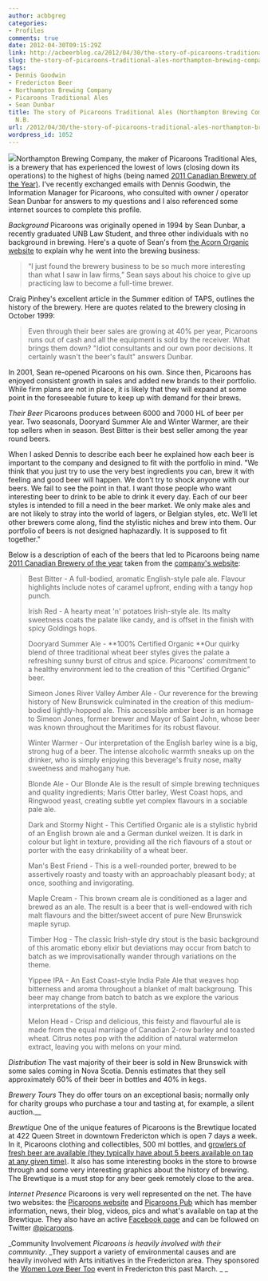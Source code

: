 ```yaml
---
author: acbbgreg
categories:
- Profiles
comments: true
date: 2012-04-30T09:15:29Z
link: http://acbeerblog.ca/2012/04/30/the-story-of-picaroons-traditional-ales-northampton-brewing-company-fredericton-n-b/
slug: the-story-of-picaroons-traditional-ales-northampton-brewing-company-fredericton-n-b
tags:
- Dennis Goodwin
- Fredericton Beer
- Northampton Brewing Company
- Picaroons Traditional Ales
- Sean Dunbar
title: The story of Picaroons Traditional Ales (Northampton Brewing Company) - Fredericton,
  N.B.
url: /2012/04/30/the-story-of-picaroons-traditional-ales-northampton-brewing-company-fredericton-n-b/
wordpress_id: 1052
---
```


[![](http://acbeerblog.ca/wp-content/uploads/2012/04/picaroons_logo.jpg)](http://acbeerblog.ca/wp-content/uploads/2012/04/picaroons_logo.jpg)Northampton Brewing Company, the maker of Picaroons Traditional Ales,  is a brewery that has experienced the lowest of lows (closing down its operations) to the highest of highs (being named [2011 Canadian Brewery of the Year)](http://www.cbc.ca/news/canada/new-brunswick/story/2011/09/12/nb-picaroons-award-120.htmlhttp://).  I've recently exchanged emails with Dennis Goodwin, the Information Manager for Picaroons, who consulted with owner / operator Sean Dunbar for answers to my questions and I also referenced some internet sources to complete this profile.

_Background_
Picaroons was originally opened in 1994 by Sean Dunbar, a recently graduated UNB Law Student, and three other individuals with no background in brewing.  Here's a quote of Sean's from [the Acorn Organic website](http://www.acornorganic.org/farmers/Picaroons.html) to explain why he went into the brewing business:


<blockquote>“I just found the brewery business to be so much more interesting than what I saw in law firms,” Sean says about his choice to give up practicing law to become a full-time brewer.</blockquote>


Craig Pinhey's excellent article in the Summer edition of TAPS, outlines the history of the brewery.  Here are quotes related to the brewery closing in October 1999:


<blockquote>Even through their beer sales are growing at 40% per year, Picaroons runs out of cash and all the equipment is sold by the receiver.  What brings them down?  "Idiot consultants and our own poor decisions.  It certainly wasn't the beer's fault" answers Dunbar.</blockquote>


In 2001, Sean re-opened Picaroons on his own.  Since then, Picaroons has enjoyed consistent growth in sales and added new brands to their portfolio.  While firm plans are not in place, it is likely that they will expand at some point in the foreseeable future to keep up with demand for their brews.

_Their Beer_
Picaroons produces between 6000 and 7000 HL of beer per year.  Two seasonals, Dooryard Summer Ale and Winter Warmer,  are their top sellers when in season.   Best Bitter is their best seller among the year round beers.

When I asked Dennis to describe each beer he explained how each beer is important to the company and designed to fit with the portfolio in mind.  "We think that you just try to use the very best ingredients you can, brew it with feeling and good beer will happen.   We don’t try to shock anyone with our beers.    We fail to see the point in that.   I want those people who want interesting beer to drink  to be able to drink it every day.  Each of our beer styles is intended to fill a need in the beer market.   We only make ales and are not likely to stray into the world of lagers, or Belgian styles, etc.   We’ll let other brewers come along,  find the stylistic niches and brew into them.    Our portfolio of beers is not designed haphazardly.   It is supposed to fit together."

Below is a description of each of the beers that led to Picaroons being name [2011 Canadian Brewery of the year](http://www.canadianbrewingawards.com/?page_id=89) taken from the [company's website](http://www.picaroons.ca/index.asp#):


<blockquote>Best Bitter - A full-bodied, aromatic English-style pale ale. Flavour highlights include notes of caramel upfront, ending with a tangy hop punch.

Irish Red - A hearty meat 'n' potatoes Irish-style ale. Its malty sweetness coats the palate like candy, and is offset in the finish with spicy Goldings hops.

Dooryard Summer Ale - **100% Certified Organic **Our quirky blend of three traditional wheat beer styles gives the palate a refreshing sunny burst of citrus and spice. Picaroons' commitment to a healthy environment led to the creation of this "Certified Organic" beer.

Simeon Jones River Valley Amber Ale - Our reverence for the brewing history of New Brunswick culminated in the creation of this medium-bodied lightly-hopped ale. This accessible amber beer is an homage to Simeon Jones, former brewer and Mayor of Saint John, whose beer was known throughout the Maritimes for its robust flavour.

Winter Warmer - Our interpretation of the English barley wine is a big, strong hug of a beer. The intense alcoholic warmth sneaks up on the drinker, who is simply enjoying this beverage's fruity nose, malty sweetness and mahogany hue.

Blonde Ale - Our Blonde Ale is the result of simple brewing techniques and quality ingredients; Maris Otter barley, West Coast hops, and Ringwood yeast, creating subtle yet complex flavours in a sociable pale ale.

Dark and Stormy Night - This Certified Organic ale is a stylistic hybrid of an English brown ale and a German dunkel weizen. It is dark in colour but light in texture, providing all the rich flavours of a stout or porter with the easy drinkability of a wheat beer.

Man's Best Friend - This is a well-rounded porter, brewed to be assertively roasty and toasty with an approachably pleasant body; at once, soothing and invigorating.

Maple Cream - This brown cream ale is conditioned as a lager and brewed as an ale. The result is a beer that is well-endowed with rich malt flavours and the bitter/sweet accent of pure New Brunswick maple syrup.

Timber Hog - The classic Irish-style dry stout is the basic background of this aromatic ebony elixir but deviations may occur from batch to batch as we improvisationally wander through variations on the theme.

Yippee IPA - An East Coast-style India Pale Ale that weaves hop bitterness and aroma throughout a blanket of malt backgroung. This beer may change from batch to batch as we explore the various interpretations of the style.

Melon Head - Crisp and delicious, this feisty and flavourful ale is made from the equal marriage of Canadian 2-row barley and toasted wheat. Citrus notes pop with the addition of natural watermelon extract, leaving you with melons on your mind.</blockquote>


_Distribution_
The vast majority of their beer is sold in New Brunswick with some sales coming in Nova Scotia.  Dennis estimates that they sell approximately 60% of their beer in bottles and 40% in kegs.

_Brewery Tours_
They do offer tours on an exceptional basis;  normally only for charity groups who purchase a tour and tasting at, for example, a silent auction.__

_Brewtique_
One of the unique features of Picaroons is the Brewtique located at 422 Queen Street in downtown Fredericton which is open 7 days a week.  In it, Picaroons clothing and collectibles, 500 ml bottles, and [growlers of fresh beer are available (they typically have about 5 beers available on tap at any given time)](http://www.picaroonspub.com/profiles/blogs/brewtique-tap-listing-1).  It also has some interesting books in the store to browse through and some very interesting graphics about the history of brewing.  The Brewtique is a must stop for any beer geek remotely close to the area.

_Internet Presence_
Picaroons is very well represented on the net.  The have two websites:   the [Picaroons website](http://www.picaroons.ca/index.asp) and [Picaroons Pub](http://www.picaroonspub.com/) which has member information,  news, their blog, videos, pics and what's available on tap at the Brewtique.  They also have an active [Facebook page](http://www.facebook.com/picaroons) and can be followed on Twitter [@picaroons](https://twitter.com/#%21/picaroons).

_Community Involvement
_Picaroons is heavily involved with their community_.  _They support a variety of environmental causes and are heavily involved with Arts initiatives in the Fredericton area.  They sponsored the [Women Love Beer Too](http://atlanticcanadabeerblog.wordpress.com/2012/02/16/picaroons-presents-ladies-love-beer-too-event-in-fredericton-march-8th/) event in Fredericton this past March. _
_
